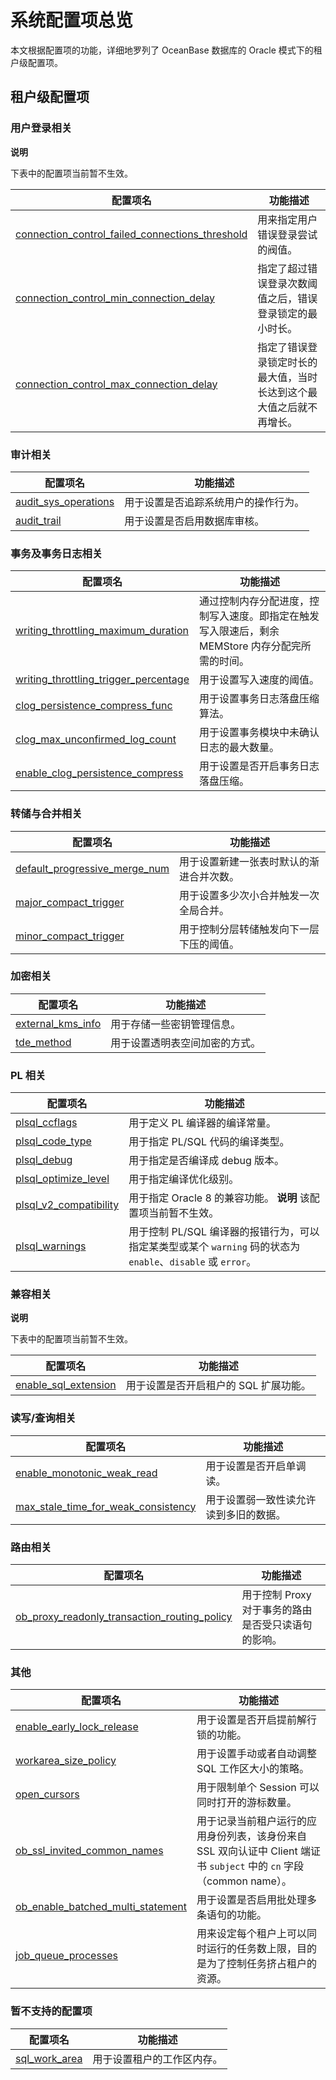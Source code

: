 系统配置项总览 
============================

本文根据配置项的功能，详细地罗列了 OceanBase 数据库的 Oracle 模式下的租户级配置项。

租户级配置项 
---------------------------

### 用户登录相关 

**说明**



下表中的配置项当前暂不生效。


|                                              配置项名                                              |                功能描述                |
|------------------------------------------------------------------------------------------------|------------------------------------|
| [connection_control_failed_connections_threshold](../../1.reference-mysql-mode/3.system-configuration-items-1/4.tenant-level-configuration-items-1/5.connection_control_failed_connections_threshold-1-2.md) | 用来指定用户错误登录尝试的阀值。                   |
| [connection_control_min_connection_delay](../../1.reference-mysql-mode/3.system-configuration-items-1/4.tenant-level-configuration-items-1/6.connection_control_min_connection_delay-1-2.md)         | 指定了超过错误登录次数阈值之后，错误登录锁定的最小时长。       |
| [connection_control_max_connection_delay](../../1.reference-mysql-mode/3.system-configuration-items-1/4.tenant-level-configuration-items-1/7.connection_control_max_connection_delay-1-2.md)         | 指定了错误登录锁定时长的最大值，当时长达到这个最大值之后就不再增长。 |



### 审计相关 



|                                配置项名                                 |        功能描述        |
|---------------------------------------------------------------------|--------------------|
| [audit_sys_operations](3.tenant-level-configuration-items-2/1.audit_sys_operations-1-2-3-4.md) | 用于设置是否追踪系统用户的操作行为。 |
| [audit_trail](3.tenant-level-configuration-items-2/2.audit_trail-1-2-3-4.md)          | 用于设置是否启用数据库审核。     |



### 事务及事务日志相关 



|                                         配置项名                                         |                         功能描述                          |
|--------------------------------------------------------------------------------------|-------------------------------------------------------|
| [writing_throttling_maximum_duration](3.tenant-level-configuration-items-2/36.writing_throttling_maximum_duration-1-2-3-4.md)   | 通过控制内存分配进度，控制写入速度。即指定在触发写入限速后，剩余 MEMStore 内存分配完所需的时间。 |
| [writing_throttling_trigger_percentage](3.tenant-level-configuration-items-2/37.writing_throttling_trigger_percentage-1-2-3-4.md) | 用于设置写入速度的阈值。                                          |
| [clog_persistence_compress_func](3.tenant-level-configuration-items-2/4.clog_persistence_compress_func-1-2-3-4.md)        | 用于设置事务日志落盘压缩算法。                                       |
| [clog_max_unconfirmed_log_count](3.tenant-level-configuration-items-2/3.clog_max_unconfirmed_log_count-1-2-3-4.md)        | 用于设置事务模块中未确认日志的最大数量。                                  |
| [enable_clog_persistence_compress](3.tenant-level-configuration-items-2/9.enable_clog_persistence_compress-1-2-3-4.md)      | 用于设置是否开启事务日志落盘压缩。                                     |



### 转储与合并相关 



|                                     配置项名                                     |         功能描述         |
|------------------------------------------------------------------------------|----------------------|
| [default_progressive_merge_num](3.tenant-level-configuration-items-2/8.default_progressive_merge_num-1-2-3-4.md) | 用于设置新建一张表时默认的渐进合并次数。 |
| [major_compact_trigger](3.tenant-level-configuration-items-2/18.major_compact_trigger-1.md)         | 用于设置多少次小合并触发一次全局合并。  |
| [minor_compact_trigger](3.tenant-level-configuration-items-2/22.minor_compact_trigger-1.md)         | 用于控制分层转储触发向下一层下压的阈值。 |



### 加密相关 



|                               配置项名                               |      功能描述       |
|------------------------------------------------------------------|-----------------|
| [external_kms_info](3.tenant-level-configuration-items-2/12.external_kms_info-1-2-3-4.md) | 用于存储一些密钥管理信息。   |
| [tde_method](3.tenant-level-configuration-items-2/35.tde_method-1-2-3-4.md)        | 用于设置透明表空间加密的方式。 |



### PL 相关 



|                                                         配置项名                                                         |                                     功能描述                                      |
|----------------------------------------------------------------------------------------------------------------------|-------------------------------------------------------------------------------|
| [plsql_ccflags](3.tenant-level-configuration-items-2/28.plsql_ccflags-1-2-3-4.md)                                                         | 用于定义 PL 编译器的编译常量。                                                             |
| [plsql_code_type](3.tenant-level-configuration-items-2/29.plsql_code_type-1-2-3-4.md)                                                       | 用于指定 PL/SQL 代码的编译类型。                                                          |
| [plsql_debug](3.tenant-level-configuration-items-2/30.plsql_debug-1-2-3-4.md)                                                           | 用于指定是否编译成 debug 版本。                                                           |
| [plsql_optimize_level](3.tenant-level-configuration-items-2/31.plsql_optimize_level-1-2-3-4.md)                                                  | 用于指定编译优化级别。                                                                   |
| [pl](3.tenant-level-configuration-items-2/32.plsql_v2_compatibility-1-2-3.md)[sql_v2_compatibility](3.tenant-level-configuration-items-2/32.plsql_v2_compatibility-1-2-3.md) | 用于指定 Oracle 8 的兼容功能。 **说明**  该配置项当前暂不生效。      |
| [plsql_warnings](3.tenant-level-configuration-items-2/33.plsql_warnings-1-2-3-4.md)                                                        | 用于控制 PL/SQL 编译器的报错行为，可以指定某类型或某个 `warning` 码的状态为` enable`、`disable` 或 `error`。 |



### 兼容相关 

**说明**



下表中的配置项当前暂不生效。


|                                配置项名                                 |         功能描述          |
|---------------------------------------------------------------------|-----------------------|
| [enable_sql_extension](../../1.reference-mysql-mode/3.system-configuration-items-1/4.tenant-level-configuration-items-1/12.enable_sql_extension-1-2.md) | 用于设置是否开启租户的 SQL 扩展功能。 |



### 读写/查询相关 



|                                        配置项名                                        |        功能描述         |
|------------------------------------------------------------------------------------|---------------------|
| [enable_monotonic_weak_read](3.tenant-level-configuration-items-2/11.enable_monotonic_weak_read-1-2-3-4.md)          | 用于设置是否开启单调读。        |
| [max_stale_time_for_weak_consistency](3.tenant-level-configuration-items-2/20.max_stale_time_for_weak_consistency-1-2-3-4.md) | 用于设置弱一致性读允许读到多旧的数据。 |



### 路由相关 



|                                            配置项名                                             |             功能描述              |
|---------------------------------------------------------------------------------------------|-------------------------------|
| [ob_proxy_readonly_transaction_routing_policy](3.tenant-level-configuration-items-2/25.ob_proxy_readonly_transaction_routing_policy-1-2-3-4.md) | 用于控制 Proxy 对于事务的路由是否受只读语句的影响。 |



### 其他 



|                                       配置项名                                       |                                      功能描述                                       |
|----------------------------------------------------------------------------------|---------------------------------------------------------------------------------|
| [enable_early_lock_release](3.tenant-level-configuration-items-2/10.enable_early_lock_release-1-2-3-4.md)         | 用于设置是否开启提前解行锁的功能。                                                               |
| [workarea_size_policy](3.tenant-level-configuration-items-2/38.workarea_size_policy-1-2-3-4.md)              | 用于设置手动或者自动调整 SQL 工作区大小的策略。                                                      |
| [open_cursors](3.tenant-level-configuration-items-2/27.open_cursors-1-2-3-4.md)                      | 用于限制单个 Session 可以同时打开的游标数量。                                                     |
| [ob_ssl_invited_common_names](3.tenant-level-configuration-items-2/26.ob_ssl_invited_common_names-1-2-3.md)       | 用于记录当前租户运行的应用身份列表，该身份来自 SSL 双向认证中 Client 端证书 `subject` 中的 `cn` 字段（common name）。 |
| [ob_enable_batched_multi_statement](3.tenant-level-configuration-items-2/24.ob_enable_batched_multi_statement-1-2-3-4.md) | 用于设置是否启用批处理多条语句的功能。                                                             |
| [job_queue_processes](t2091331.md#topic-2091331)               | 用来设定每个租户上可以同时运行的任务数上限，目的是为了控制任务挤占租户的资源。                                         |



### 暂不支持的配置项 



|                             配置项名                             |     功能描述      |
|--------------------------------------------------------------|---------------|
| [sql_work_area](3.tenant-level-configuration-items-2/34.sql_work_area-1-2-3-4.md) | 用于设置租户的工作区内存。 |



